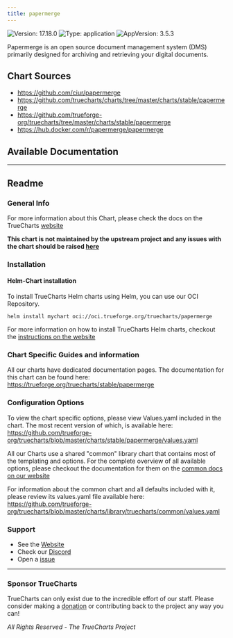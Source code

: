 ```yaml
---
title: papermerge
---
```


![Version: 17.18.0](https://img.shields.io/badge/Version-17.18.0-informational?style=flat-square) ![Type: application](https://img.shields.io/badge/Type-application-informational?style=flat-square) ![AppVersion: 3.5.3](https://img.shields.io/badge/AppVersion-3.5.3-informational?style=flat-square)

Papermerge is an open source document management system (DMS) primarily designed for archiving and retrieving your digital documents.

## Chart Sources

- https://github.com/ciur/papermerge
- https://github.com/truecharts/charts/tree/master/charts/stable/papermerge
- https://github.com/trueforge-org/truecharts/tree/master/charts/stable/papermerge
- https://hub.docker.com/r/papermerge/papermerge

## Available Documentation



---

## Readme


### General Info

For more information about this Chart, please check the docs on the TrueCharts [website](https://trueforge.org/truecharts/stable/papermerge)

**This chart is not maintained by the upstream project and any issues with the chart should be raised [here](https://github.com/trueforge-org/truecharts/issues/new/choose)**

### Installation

#### Helm-Chart installation

To install TrueCharts Helm charts using Helm, you can use our OCI Repository.

`helm install mychart oci://oci.trueforge.org/truecharts/papermerge`

For more information on how to install TrueCharts Helm charts, checkout the [instructions on the website](https://trueforge.org/truecharts/guides/)

### Chart Specific Guides and information

All our charts have dedicated documentation pages.
The documentation for this chart can be found here:
https://trueforge.org/truecharts/stable/papermerge

### Configuration Options

To view the chart specific options, please view Values.yaml included in the chart.
The most recent version of which, is available here: https://github.com/trueforge-org/truecharts/blob/master/charts/stable/papermerge/values.yaml

All our Charts use a shared "common" library chart that contains most of the templating and options.
For the complete overview of all available options, please checkout the documentation for them on the [common docs on our website](https://trueforge.org/truecharts-common/)

For information about the common chart and all defaults included with it, please review its values.yaml file available here: https://github.com/trueforge-org/truecharts/blob/master/charts/library/truecharts/common/values.yaml

### Support

- See the [Website](https://truecharts.org)
- Check our [Discord](https://discord.gg/tVsPTHWTtr)
- Open a [issue](https://github.com/trueforge-org/truecharts/issues/new/choose)

---

### Sponsor TrueCharts

TrueCharts can only exist due to the incredible effort of our staff.
Please consider making a [donation](https://trueforge.org/general/sponsor/) or contributing back to the project any way you can!

_All Rights Reserved - The TrueCharts Project_
